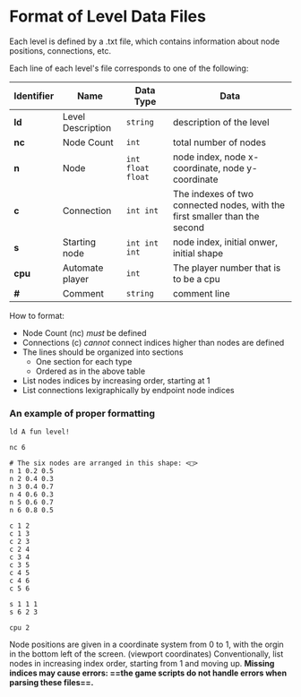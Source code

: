 # Format of Level Data Files

Each level is defined by a .txt file, which contains information about node positions, connections, etc.

Each line of each level's file corresponds to one of the following:

| Identifier | Name | Data Type | Data |
| ------ | ------ | ------ | ------ |
| **ld** | Level Description | `string` | description of the level |
| **nc** | Node Count | `int` | total number of nodes |
| **n** | Node | `int float float` | node index, node x-coordinate, node y-coordinate |
| **c** | Connection | `int int` | The indexes of two connected nodes, with the first smaller than the second |
| **s** | Starting node | `int int int` | node index, initial onwer, initial shape |
| **cpu** | Automate player | `int` | The player number that is to be a cpu |
| **#** | Comment | `string` | comment line |

How to format:
- Node Count (nc) *must* be defined
- Connections (c) *cannot* connect indices higher than nodes are defined
- The lines should be organized into sections
  - One section for each type
  - Ordered as in the above table
- List nodes indices by increasing order, starting at 1
- List connections lexigraphically by endpoint node indices

### An example of proper formatting
```
ld A fun level!

nc 6

# The six nodes are arranged in this shape: <□>
n 1 0.2 0.5
n 2 0.4 0.3
n 3 0.4 0.7
n 4 0.6 0.3
n 5 0.6 0.7
n 6 0.8 0.5

c 1 2
c 1 3
c 2 3
c 2 4
c 3 4
c 3 5
c 4 5
c 4 6
c 5 6

s 1 1 1
s 6 2 3

cpu 2
```

Node positions are given in a coordinate system from 0 to 1, with the orgin in the bottom left of the screen. (viewport coordinates)
Conventionally, list nodes in increasing index order, starting from 1 and moving up. **Missing indices may cause errors: ==the game scripts do not handle errors when parsing these files==.**
